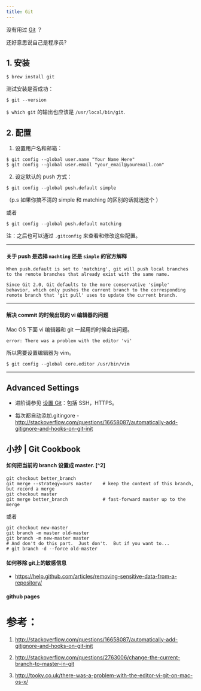 ```yaml
---
title: Git 
---
```


没有用过 [Git](http://git-scm.com/) ？

还好意思说自己是程序员? 

## 1. 安装

    $ brew install git

测试安装是否成功：

    $ git --version

 `$ which git` 的输出也应该是 `/usr/local/bin/git`.

## 2. 配置

1. 设置用户名和邮箱：

```
$ git config --global user.name "Your Name Here"
$ git config --global user.email "your_email@youremail.com"
```

2. 设定默认的 push 方式：

```
$ git config --global push.default simple    
```
（p.s 如果你搞不清的 simple 和 matching 的区别的话就选这个
）

或者

```
$ git config --global push.default matching
```

注：之后也可以通过 `.gitconfig` 来查看和修改这些配置。

---

#### 关于 push 是选择 `machting` 还是 `simple` 的官方解释
```
When push.default is set to 'matching', git will push local branches
to the remote branches that already exist with the same name.

Since Git 2.0, Git defaults to the more conservative 'simple'
behavior, which only pushes the current branch to the corresponding
remote branch that 'git pull' uses to update the current branch.
```

---

#### 解决 commit 的时候出现的 vi 编辑器的问题

Mac OS 下面 vi 编辑器和 git 一起用的时候会出问题。

```
error: There was a problem with the editor 'vi'
```
所以需要设置编辑器为 vim。
```
$ git config --global core.editor /usr/bin/vim
```

---

## Advanced Settings

- 进阶请参见 [设置 Git](https://help.github.com/articles/set-up-git/)：包括 SSH，HTTPS。


- 每次都自动添加.gitingore - 
http://stackoverflow.com/questions/16658087/automatically-add-gitignore-and-hooks-on-git-init

## 小抄 | Git Cookbook 

#### 如何把当前的 branch 设置成 master. [^2]

```
git checkout better_branch
git merge --strategy=ours master    # keep the content of this branch, but record a merge
git checkout master
git merge better_branch             # fast-forward master up to the merge
```
或者
```
git checkout new-master
git branch -m master old-master
git branch -m new-master master
# And don't do this part.  Just don't.  But if you want to...
# git branch -d --force old-master
```

#### 如何移除 git上的敏感信息 

- https://help.github.com/articles/removing-sensitive-data-from-a-repository/

#### github pages



# 参考：

1. http://stackoverflow.com/questions/16658087/automatically-add-gitignore-and-hooks-on-git-init

2. http://stackoverflow.com/questions/2763006/change-the-current-branch-to-master-in-git 

3. http://tooky.co.uk/there-was-a-problem-with-the-editor-vi-git-on-mac-os-x/
